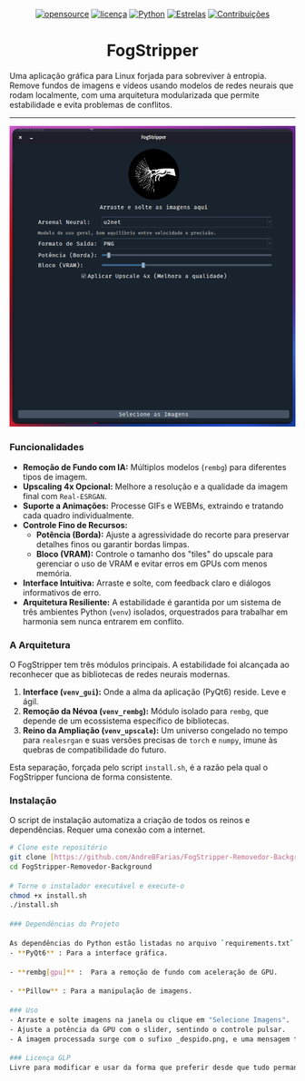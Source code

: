 <div align="center">

[![opensource](https://badges.frapsoft.com/os/v1/open-source.png?v=103)](#)
[![licença](https://img.shields.io/badge/licença-GPLv3-blue.svg)](https://www.gnu.org/licenses/gpl-3.0)
[![Python](https://img.shields.io/badge/python-3.10+-green.svg)](https://www.python.org/)
[![Estrelas](https://img.shields.io/github/stars/AndreBFarias/FogStripper.svg?style=social)](https://github.com/AndreBFarias/FogStripper/stargazers)
[![Contribuições](https://img.shields.io/badge/contribuições-bem--vindas-brightgreen.svg)](CONTRIBUTING.md)

<h1 style="font-size: 2em;">FogStripper</h1>


</div>

Uma aplicação gráfica para Linux forjada para sobreviver à entropia. Remove fundos de imagens e vídeos usando modelos de redes neurais que rodam localmente, com uma arquitetura modularizada que permite estabilidade e evita problemas de conflitos.

---

<img src="https://raw.githubusercontent.com/AndreBFarias/FogStripper-Removedor-Background/main/assets/Fogstripper.png" width="700" alt="Screenshot do FogStripper">

### Funcionalidades

- **Remoção de Fundo com IA:** Múltiplos modelos (`rembg`) para diferentes tipos de imagem.
- **Upscaling 4x Opcional:** Melhore a resolução e a qualidade da imagem final com `Real-ESRGAN`.
- **Suporte a Animações:** Processe GIFs e WEBMs, extraindo e tratando cada quadro individualmente.
- **Controle Fino de Recursos:**
    - **Potência (Borda):** Ajuste a agressividade do recorte para preservar detalhes finos ou garantir bordas limpas.
    - **Bloco (VRAM):** Controle o tamanho dos "tiles" do upscale para gerenciar o uso de VRAM e evitar erros em GPUs com menos memória.
- **Interface Intuitiva:** Arraste e solte, com feedback claro e diálogos informativos de erro.
- **Arquitetura Resiliente:** A estabilidade é garantida por um sistema de três ambientes Python (`venv`) isolados, orquestrados para trabalhar em harmonia sem nunca entrarem em conflito.

### A Arquitetura

O FogStripper tem três módulos principais. A estabilidade foi alcançada ao reconhecer que as bibliotecas de redes neurais modernas.

1.  **Interface (`venv_gui`):** Onde a alma da aplicação (PyQt6) reside. Leve e ágil.
2.  **Remoção da Névoa (`venv_rembg`):** Módulo isolado para `rembg`, que depende de um ecossistema específico de bibliotecas.
3.  **Reino da Ampliação (`venv_upscale`):** Um universo congelado no tempo para `realesrgan` e suas versões precisas de `torch` e `numpy`, imune às quebras de compatibilidade do futuro.

Esta separação, forçada pelo script `install.sh`, é a razão pela qual o FogStripper funciona de forma consistente.

### Instalação

O script de instalação automatiza a criação de todos os reinos e dependências. Requer uma conexão com a internet.


```bash
# Clone este repositório
git clone [https://github.com/AndreBFarias/FogStripper-Removedor-Background.git](https://github.com/AndreBFarias/FogStripper-Removedor-Background.git)
cd FogStripper-Removedor-Background

# Torne o instalador executável e execute-o
chmod +x install.sh
./install.sh

### Dependências do Projeto

As dependências do Python estão listadas no arquivo `requirements.txt` e são gerenciadas automaticamente pelo script de instalação.
- **PyQt6** : Para a interface gráfica.
    
- **rembg[gpu]** :  Para a remoção de fundo com aceleração de GPU.
    
- **Pillow** : Para a manipulação de imagens.

### Uso
- Arraste e solte imagens na janela ou clique em "Selecione Imagens".
- Ajuste a potência da GPU com o slider, sentindo o controle pulsar.
- A imagem processada surge com o sufixo _despido.png, e uma mensagem te guia até a pasta de saída.

### Licença GLP
Livre para modificar e usar da forma que preferir desde que tudo permaneça livre.

